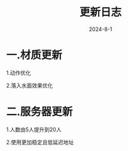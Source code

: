 
<h1 align='center'>更新日志</h1>
<p align='center'>2024-8-1
</p>
<h1>一.材质更新</h1>
<p>1.动作优化</p>
<p>2.落入水面效果优化</p>
<h1>二.服务器更新</h1>
<p>1.人数由5人提升到20人</p>
<p>2.使用更加稳定且低延迟地址</p>

